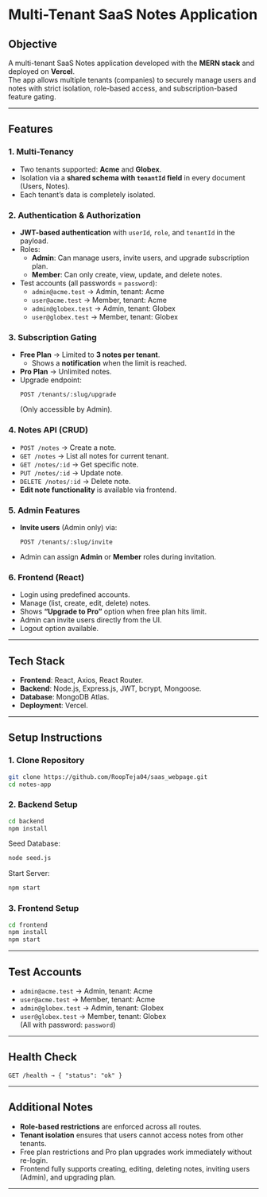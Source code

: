 # Multi-Tenant SaaS Notes Application

## Objective
A multi-tenant SaaS Notes application developed with the **MERN stack** and deployed on **Vercel**.  
The app allows multiple tenants (companies) to securely manage users and notes with strict isolation, role-based access, and subscription-based feature gating.

---

## Features

### 1. Multi-Tenancy
- Two tenants supported: **Acme** and **Globex**.
- Isolation via a **shared schema with `tenantId` field** in every document (Users, Notes).
- Each tenant’s data is completely isolated.

### 2. Authentication & Authorization
- **JWT-based authentication** with `userId`, `role`, and `tenantId` in the payload.
- Roles:
  - **Admin**: Can manage users, invite users, and upgrade subscription plan.
  - **Member**: Can only create, view, update, and delete notes.
- Test accounts (all passwords = `password`):
  - `admin@acme.test` → Admin, tenant: Acme  
  - `user@acme.test` → Member, tenant: Acme  
  - `admin@globex.test` → Admin, tenant: Globex  
  - `user@globex.test` → Member, tenant: Globex  

### 3. Subscription Gating
- **Free Plan** → Limited to **3 notes per tenant**.  
  - Shows a **notification** when the limit is reached.  
- **Pro Plan** → Unlimited notes.  
- Upgrade endpoint:  
  ```http
  POST /tenants/:slug/upgrade
  ```
  (Only accessible by Admin).  

### 4. Notes API (CRUD)
- `POST /notes` → Create a note.  
- `GET /notes` → List all notes for current tenant.  
- `GET /notes/:id` → Get specific note.  
- `PUT /notes/:id` → Update note.  
- `DELETE /notes/:id` → Delete note.  
- **Edit note functionality** is available via frontend.  

### 5. Admin Features
- **Invite users** (Admin only) via:
  ```http
  POST /tenants/:slug/invite
  ```
- Admin can assign **Admin** or **Member** roles during invitation.  

### 6. Frontend (React)
- Login using predefined accounts.  
- Manage (list, create, edit, delete) notes.  
- Shows **“Upgrade to Pro”** option when free plan hits limit.  
- Admin can invite users directly from the UI.  
- Logout option available.  

---

## Tech Stack
- **Frontend**: React, Axios, React Router.  
- **Backend**: Node.js, Express.js, JWT, bcrypt, Mongoose.  
- **Database**: MongoDB Atlas.  
- **Deployment**: Vercel.  

---

## Setup Instructions

### 1. Clone Repository
```bash
git clone https://github.com/RoopTeja04/saas_webpage.git
cd notes-app
```

### 2. Backend Setup
```bash
cd backend
npm install
```

Seed Database:
```bash
node seed.js
```

Start Server:
```bash
npm start
```

### 3. Frontend Setup
```bash
cd frontend
npm install
npm start
```

---

## Test Accounts
- `admin@acme.test` → Admin, tenant: Acme  
- `user@acme.test` → Member, tenant: Acme  
- `admin@globex.test` → Admin, tenant: Globex  
- `user@globex.test` → Member, tenant: Globex  
(All with password: `password`)

---

## Health Check
```http
GET /health → { "status": "ok" }
```

---

## Additional Notes
- **Role-based restrictions** are enforced across all routes.  
- **Tenant isolation** ensures that users cannot access notes from other tenants.  
- Free plan restrictions and Pro plan upgrades work immediately without re-login.  
- Frontend fully supports creating, editing, deleting notes, inviting users (Admin), and upgrading plan.  

---